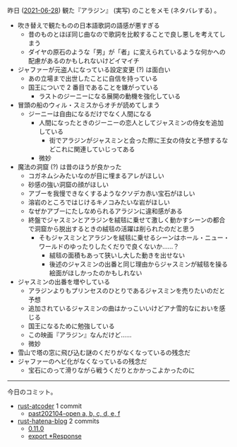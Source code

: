 昨日 ([2021-06-28]) 観た『アラジン』 (実写) のことをメモ (ネタバレする) 。

- 吹き替えで観たものの日本語歌詞の語感が悪すぎる
  - 昔のものとほぼ同じ曲なので歌詞を比較することで良し悪しを考えてしまう
  - ダイヤの原石のような「男」が「者」に変えられているような何かへの配慮があるのかもしれないけどイマイチ
- ジャファーが元盗人になっている設定変更 (?) は面白い
  - あの立場まで出世したことに自信を持っている
  - 国王についで 2 番目であることを嫌がっている
    - ラストのジーニーになる展開の動機を強化している
- 冒頭の船のウィル・スミスからオチが読めてしまう
  - ジーニーは自由になるだけでなく人間になる
    - 人間になったときのジーニーの恋人としてジャスミンの侍女を追加している
      - 街でアラジンがジャスミンと会った際に王女の侍女と予想するなどこれに関連していじってある
    - 微妙
- 魔法の洞窟 (?) は昔のほうが良かった
  - コガネムシみたいなのが目に埋まるアレがほしい
  - 砂感の強い洞窟の顔がほしい
  - アブーを我慢できなくするようなクソデカ赤い宝石がほしい
  - 溶岩のところではじけるキノコみたいな岩がほしい
  - なぜかアブーにたしなめられるアラジンに違和感がある
  - 終盤でジャスミンとアラジンを絨毯に乗せて激しく動かすシーンの都合で洞窟から脱出するときの絨毯の活躍は削られたのだと思う
    - そもジャスミンとアラジンを絨毯に乗せるシーンはホール・ニュー・ワールドのゆったりしたくだりで良くないか……？
      - 絨毯の面積もあって狭いし大した動きを出せない
      - 後述のジャスミンの出番と同じ理由からジャスミンが絨毯を操る絵面がほしかったのかもしれない
- ジャスミンの出番を増やしている
  - アラジンよりもプリンセスのひとりであるジャスミンを売りたいのだと予想
  - 追加されているジャスミンの曲はかっこいいけどアナ雪的なにおいを感じる
  - 国王になるために勉強している
  - この映画『アラジン』なんだけど……
  - 微妙
- 雪山で塔の窓に飛び込む謎のくだりがなくなっているの残念だ
- ジャファーのヘビ化がなくなっているの残念だ
  - 宝石にのって滑りながら戦うくだりとかかっこよかったのに

---

今日のコミット。

- [rust-atcoder](https://github.com/bouzuya/rust-atcoder) 1 commit
  - [past202104-open a, b, c, d, e, f](https://github.com/bouzuya/rust-atcoder/commit/e3da8f85f33e869263fb0a2bcbc8e602572af3ab)
- [rust-hatena-blog](https://github.com/bouzuya/rust-hatena-blog) 2 commits
  - [0.11.0](https://github.com/bouzuya/rust-hatena-blog/commit/80d5b770715cfb132ed57ffdc0497669c6d2e6cd)
  - [export \*Response](https://github.com/bouzuya/rust-hatena-blog/commit/3e21ccfd0273545eb1fe2c9aa15faa99ac5196c4)

[2021-06-28]: https://blog.bouzuya.net/2021/06/28/
